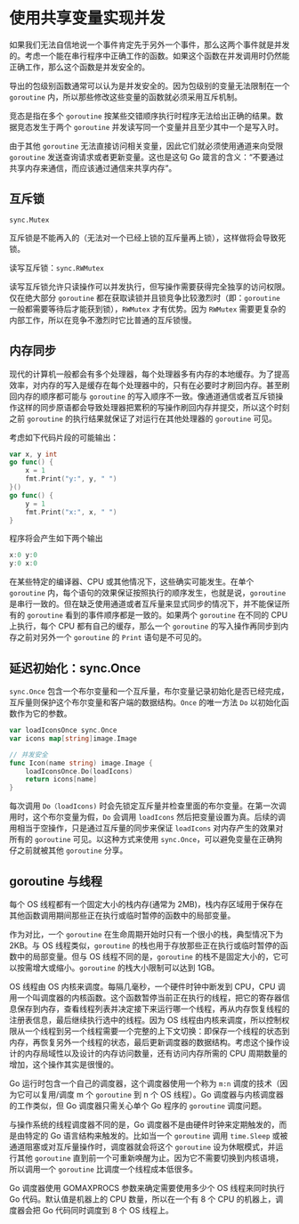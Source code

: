 # 使用共享变量实现并发

如果我们无法自信地说一个事件肯定先于另外一个事件，那么这两个事件就是并发的。考虑一个能在串行程序中正确工作的函数。如果这个函数在并发调用时仍然能正确工作，那么这个函数是并发安全的。

导出的包级别函数通常可以认为是并发安全的。因为包级别的变量无法限制在一个 `goroutine` 内，所以那些修改这些变量的函数就必须采用互斥机制。

竞态是指在多个 `goroutine` 按某些交错顺序执行时程序无法给出正确的结果。数据竞态发生于两个 `goroutine` 并发读写同一个变量并且至少其中一个是写入时。

由于其他 `goroutine` 无法直接访问相关变量，因此它们就必须使用通道来向受限 `goroutine` 发送查询请求或者更新变量。这也是这句 Go 箴言的含义：“不要通过共享内存来通信，而应该通过通信来共享内存”。

## 互斥锁

`sync.Mutex`

互斥锁是不能再入的（无法对一个已经上锁的互斥量再上锁），这样做将会导致死锁。

读写互斥锁：`sync.RWMutex`

读写互斥锁允许只读操作可以并发执行，但写操作需要获得完全独享的访问权限。仅在绝大部分 `goroutine` 都在获取读锁并且锁竞争比较激烈时（即：`goroutine` 一般都需要等待后才能获到锁），`RWMutex` 才有优势。因为 `RWMutex` 需要更复杂的内部工作，所以在竞争不激烈时它比普通的互斥锁慢。

## 内存同步

现代的计算机一般都会有多个处理器，每个处理器多有内存的本地缓存。为了提高效率，对内存的写入是缓存在每个处理器中的，只有在必要时才刷回内存。甚至刷回内存的顺序都可能与 `goroutine` 的写入顺序不一致。像通道通信或者互斥锁操作这样的同步原语都会导致处理器把累积的写操作刷回内存并提交，所以这个时刻之前 `goroutine` 的执行结果就保证了对运行在其他处理器的 `goroutine` 可见。

考虑如下代码片段的可能输出：

```go
var x, y int
go func() {
    x = 1
    fmt.Print("y:", y, " ")
}()
go func() {
    y = 1
    fmt.Print("x:", x, " ")
}
```

程序将会产生如下两个输出

```go
x:0 y:0
y:0 x:0
```

在某些特定的编译器、CPU 或其他情况下，这些确实可能发生。在单个 `goroutine` 内，每个语句的效果保证按照执行的顺序发生，也就是说，`goroutine` 是串行一致的。但在缺乏使用通道或者互斥量来显式同步的情况下，并不能保证所有的 `goroutine` 看到的事件顺序都是一致的。如果两个 `goroutine` 在不同的 CPU 上执行，每个 CPU 都有自己的缓存，那么一个 `goroutine` 的写入操作再同步到内存之前对另外一个 `goroutine` 的 `Print` 语句是不可见的。

## 延迟初始化：sync.Once

`sync.Once` 包含一个布尔变量和一个互斥量，布尔变量记录初始化是否已经完成，互斥量则保护这个布尔变量和客户端的数据结构。`Once` 的唯一方法 `Do` 以初始化函数作为它的参数。

```go
var loadIconsOnce sync.Once
var icons map[string]image.Image

// 并发安全
func Icon(name string) image.Image {
    loadIconsOnce.Do(loadIcons)
    return icons[name]
}
```

每次调用 `Do（loadIcons)` 时会先锁定互斥量并检查里面的布尔变量。在第一次调用时，这个布尔变量为假，`Do` 会调用 `loadIcons` 然后把变量设置为真。后续的调用相当于空操作，只是通过互斥量的同步来保证 `loadIcons` 对内存产生的效果对所有的 `goroutine` 可见。以这种方式来使用 `sync.Once`，可以避免变量在正确狗仔之前就被其他 `goroutine` 分享。

## goroutine 与线程

每个 OS 线程都有一个固定大小的栈内存(通常为 2MB)，栈内存区域用于保存在其他函数调用期间那些正在执行或临时暂停的函数中的局部变量。

作为对比，一个 `goroutine` 在生命周期开始时只有一个很小的栈，典型情况下为 2KB。与 OS 线程类似，`goroutine` 的栈也用于存放那些正在执行或临时暂停的函数中的局部变量。但与 OS 线程不同的是，`goroutine` 的栈不是固定大小的，它可以按需增大或缩小。`goroutine` 的栈大小限制可以达到 1GB。

OS 线程由 OS 内核来调度。每隔几毫秒，一个硬件时钟中断发到 CPU，CPU 调用一个叫调度器的内核函数。这个函数暂停当前正在执行的线程，把它的寄存器信息保存到内存，查看线程列表并决定接下来运行哪一个线程，再从内存恢复线程的注册表信息，最后继续执行选中的线程。因为 OS 线程由内核来调度，所以控制权限从一个线程到另一个线程需要一个完整的上下文切换：即保存一个线程的状态到内存，再恢复另外一个线程的状态，最后更新调度器的数据结构。考虑这个操作设计的内存局域性以及设计的内存访问数量，还有访问内存所需的 CPU 周期数量的增加，这个操作其实是很慢的。

Go 运行时包含一个自己的调度器，这个调度器使用一个称为 `m:n` 调度的技术（因为它可以复用/调度 m 个 `goroutine` 到 n 个 OS 线程）。Go 调度器与内核调度器的工作类似，但 Go 调度器只需关心单个 Go 程序的 `goroutine` 调度问题。

与操作系统的线程调度器不同的是，Go 调度器不是由硬件时钟来定期触发的，而是由特定的 Go 语言结构来触发的。比如当一个 `goroutine` 调用 `time.Sleep` 或被通道阻塞或对互斥量操作时，调度器就会将这个 `goroutine` 设为休眠模式，并运行其他 `goroutine` 直到前一个可重新唤醒为止。因为它不需要切换到内核语境，所以调用一个 `goroutine` 比调度一个线程成本低很多。

Go 调度器使用 GOMAXPROCS 参数来确定需要使用多少个 OS 线程来同时执行 Go 代码。默认值是机器上的 CPU 数量，所以在一个有 8 个 CPU 的机器上，调度器会把 Go 代码同时调度到 8 个 OS 线程上。